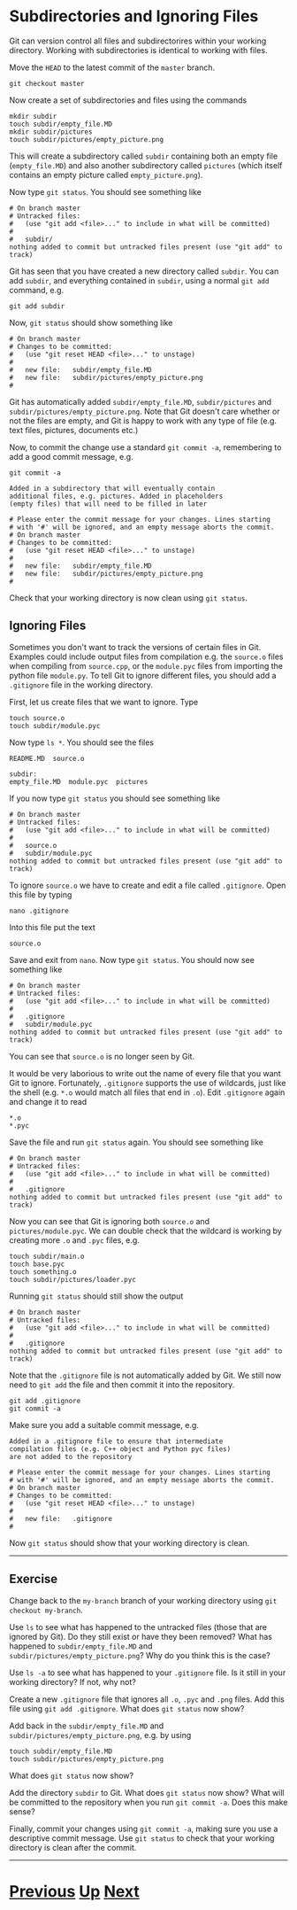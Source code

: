 # Subdirectories and Ignoring Files

Git can version control all files and subdirectorires within 
your working directory. Working with subdirectories is identical
to working with files.

Move the `HEAD` to the latest commit of the `master` branch.

```
git checkout master
```

Now create a set of subdirectories and files using the commands

```
mkdir subdir
touch subdir/empty_file.MD
mkdir subdir/pictures
touch subdir/pictures/empty_picture.png
```

This will create a subdirectory called `subdir` containing both an
empty file (`empty_file.MD`) and also another subdirectory called
`pictures` (which itself contains an empty picture called
`empty_picture.png`).

Now type `git status`. You should see something like

```
# On branch master
# Untracked files:
#   (use "git add <file>..." to include in what will be committed)
#
#	subdir/
nothing added to commit but untracked files present (use "git add" to track)
```

Git has seen that you have created a new directory called `subdir`. 
You can add `subdir`, and everything contained in `subdir`, using a normal
`git add` command, e.g.

```
git add subdir
```

Now, `git status` should show something like

```
# On branch master
# Changes to be committed:
#   (use "git reset HEAD <file>..." to unstage)
#
#	new file:   subdir/empty_file.MD
#	new file:   subdir/pictures/empty_picture.png
#
```

Git has automatically added `subdir/empty_file.MD`, `subdir/pictures`
and `subdir/pictures/empty_picture.png`. Note that Git doesn't care
whether or not the files are empty, and Git is happy to work with
any type of file (e.g. text files, pictures, documents etc.)

Now, to commit the change use a standard `git commit -a`, remembering
to add a good commit message, e.g.

```
git commit -a
```

```
Added in a subdirectory	that will eventually contain
additional files, e.g. pictures. Added in placeholders
(empty files) that will	need to	be filled in later

# Please enter the commit message for your changes. Lines starting
# with '#' will be ignored, and an empty message aborts the commit.
# On branch master
# Changes to be committed:
#   (use "git reset HEAD <file>..." to unstage)
#
#	new file:   subdir/empty_file.MD
#	new file:   subdir/pictures/empty_picture.png
#
```

Check that your working directory is now clean using `git status`.

## Ignoring Files

Sometimes you don't want to track the versions of certain files
in Git. Examples could include output files from compilation
e.g. the `source.o` files when compiling from `source.cpp`, 
or the `module.pyc` files from importing the python file
`module.py`. To tell Git to ignore different files, you should
add a `.gitignore` file in the working directory.

First, let us create files that we want to ignore. Type

```
touch source.o
touch subdir/module.pyc
```

Now type `ls *`. You should see the files

```
README.MD  source.o

subdir:
empty_file.MD  module.pyc  pictures
```

If you now type `git status` you should see something like

```
# On branch master
# Untracked files:
#   (use "git add <file>..." to include in what will be committed)
#
#	source.o
#	subdir/module.pyc
nothing added to commit but untracked files present (use "git add" to track)
```

To ignore `source.o` we have to create and
edit a file called `.gitignore`. Open this file by typing

```
nano .gitignore
```

Into this file put the text

```
source.o
```

Save and exit from `nano`. Now type `git status`. You should
now see something like

```
# On branch master
# Untracked files:
#   (use "git add <file>..." to include in what will be committed)
#
#	.gitignore
#	subdir/module.pyc
nothing added to commit but untracked files present (use "git add" to track)
```

You can see that `source.o` is no longer seen by Git.

It would be very laborious to write out the name of every file
that you want Git to ignore. Fortunately, `.gitignore` supports the
use of wildcards, just like the shell (e.g. `*.o` would match all
files that end in `.o`). Edit `.gitignore` again and change it to
read

```
*.o
*.pyc
```

Save the file and run `git status` again. You should see something like

```
# On branch master
# Untracked files:
#   (use "git add <file>..." to include in what will be committed)
#
#	.gitignore
nothing added to commit but untracked files present (use "git add" to track)
```

Now you can see that Git is ignoring both `source.o` and `pictures/module.pyc`.
We can double check that the wildcard is working by creating more `.o` and 
`.pyc` files, e.g.

```
touch subdir/main.o
touch base.pyc
touch something.o
touch subdir/pictures/loader.pyc
```

Running `git status` should still show the output

```
# On branch master
# Untracked files:
#   (use "git add <file>..." to include in what will be committed)
#
#	.gitignore
nothing added to commit but untracked files present (use "git add" to track)
```

Note that the `.gitignore` file is not automatically added by Git. We
still now need to `git add` the file and then commit it into the repository.

```
git add .gitignore
git commit -a
```

Make sure you add a suitable commit message, e.g.

```
Added in a .gitignore file to ensure that intermediate
compilation files (e.g.	C++ object and Python pyc files)
are not	added to the repository

# Please enter the commit message for your changes. Lines starting
# with '#' will be ignored, and an empty message aborts the commit.
# On branch master
# Changes to be committed:
#   (use "git reset HEAD <file>..." to unstage)
#
#	new file:   .gitignore
#
```

Now `git status` should show that your working directory is clean.

***

## Exercise

Change back to the `my-branch` branch of your working directory
using `git checkout my-branch`.

Use `ls` to see what has happened to the untracked files (those
that are ignored by Git). Do they still exist or have they been
removed? What has happened to `subdir/empty_file.MD` and 
`subdir/pictures/empty_picture.png`? Why do you think this is the case?

Use `ls -a` to see what has happened to your `.gitignore` file. 
Is it still in your working directory? If not, why not?

Create a new `.gitignore` file that ignores all `.o`, `.pyc`
and `.png` files. Add this file using `git add .gitignore`.
What does `git status` now show?

Add back in the `subdir/empty_file.MD` and `subdir/pictures/empty_picture.png`, e.g.
by using

```
touch subdir/empty_file.MD
touch subdir/pictures/empty_picture.png
```

What does `git status` now show?

Add the directory `subdir` to Git. What does `git status` now show?
What will be committed to the repository when you run `git commit -a`.
Does this make sense?

Finally, commit your changes using `git commit -a`, making sure you
use a descriptive commit message. Use `git status` to check
that your working directory is clean after the commit.

***

# [Previous](renaming.md) [Up](README.md) [Next](github.md)

